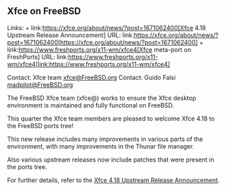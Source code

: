 ## Xfce on FreeBSD ##

Links: +
link:https://xfce.org/about/news/?post=1671062400[Xfce 4.18 Upstream Release Announcement] URL: link:https://xfce.org/about/news/?post=1671062400[https://xfce.org/about/news/?post=1671062400] +
link:https://www.freshports.org/x11-wm/xfce4[Xfce meta-port on FreshPorts] URL: link:https://www.freshports.org/x11-wm/xfce4[link:https://www.freshports.org/x11-wm/xfce4]

Contact: Xfce team <xfce@FreeBSD.org>
Contact: Guido Falsi <madpilot@FreeBSD.org>

The FreeBSD Xfce team (xfce@) works to ensure the Xfce desktop environment
is maintained and fully functional on FreeBSD.

This quarter the Xfce team members are pleased to welcome Xfce 4.18
to the FreeBSD ports tree!

This new release includes many improvements in various parts of the
environment, with many improvements in the Thunar file manager.

Also various upstream releases now include patches that were present in
the ports tree.

For further details, refer to the [Xfce 4.18 Upstream Release Announcement](https://xfce.org/about/news/?post=1671062400).
